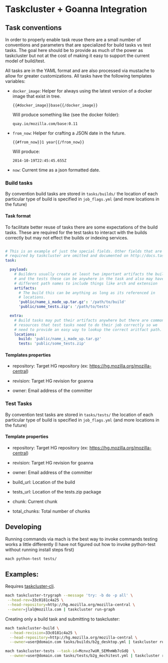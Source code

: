 # Taskcluster + Goanna Integration

## Task conventions

In order to properly enable task reuse there are a small number of
conventions and parameters that are specialized for build tasks vs test
tasks. The goal here should be to provide as much of the power as
taskcluster but not at the cost of making it easy to support the current
model of build/test.


All tasks are in the YAML format and are also processed via mustache to
allow for greater customizations. All tasks have the following
templates variables:


  - `docker_image`: Helper for always using the latest version of a docker
    image that exist in tree.

    ```
    {{#docker_image}}base{{/docker_image}}
    ```

    Will produce something like (see the docker folder):

    ```
    quay.io/mozilla.com/base:0.11
    ```

  - `from_now`: Helper for crafting a JSON date in the future.

    ```
    {{#from_now}}1 year{{/from_now}}
    ```

    Will produce:

    ```
    2014-10-19T22:45:45.655Z
    ```

  - `now`: Current time as a json formatted date.


### Build tasks

By convention build tasks are stored in `tasks/builds/` the location of
each particular type of build is specified in `job_flags.yml` (and more
locations in the future)

#### Task format

To facilitate better reuse of tasks there are some expectations of the
build tasks. These are required for the test tasks to interact with the
builds correctly but may not effect the builds or indexing services.

```yaml

# This is an example of just the special fields. Other fields that are
# required by taskcluster are omitted and documented on http://docs.taskcluster.net/
task:

  payload:
    # Builders usually create at least two important artifacts the build
    # and the tests these can be anywhere in the task and also may have
    # different path names to include things like arch and extension
    artifacts:
      # The build this can be anything as long as its referenced in
      # locations.
      'public/name_i_made_up.tar.gz': '/path/to/build'
      'public/some_tests.zip': '/path/to/tests'

  extra:
    # Build tasks may put their artifacts anywhere but there are common
    # resources that test tasks need to do their job correctly so we
    # need to provide an easy way to lookup the correct aritfact path.
    locations:
      build: 'public/name_i_made_up.tar.gz'
      tests: 'public/some_tests.zip'
```

#### Templates properties

  - repository: Target HG repository (ex:
    https://hg.mozilla.org/mozilla-central)

  - revision: Target HG revision for goanna

  - owner: Email address of the committer

### Test Tasks

By convention test tasks are stored in `tasks/tests/` the location of
each particular type of build is specified in `job_flags.yml` (and more
locations in the future)


#### Template properties

  - repository: Target HG repository (ex:
    https://hg.mozilla.org/mozilla-central)

  - revision: Target HG revision for goanna

  - owner: Email address of the committer

  - build_url: Location of the build

  - tests_url: Location of the tests.zip package

  - chunk: Current chunk

  - total_chunks: Total number of chunks

## Developing

Running commands via mach is the best way to invoke commands testing
works a little differently (I have not figured out how to invoke
python-test without running install steps first)


```sh
mach python-test tests/
```

## Examples:

Requires [taskcluster-cli](https://github.com/taskcluster/taskcluster-cli).

```sh
mach taskcluster-trygraph --message 'try: -b do -p all' \
 --head-rev=33c0181c4a25 \
 --head-repository=http://hg.mozilla.org/mozilla-central \
 --owner=jlal@mozilla.com | taskcluster run-graph
```

Creating only a build task and submitting to taskcluster:

```sh
mach taskcluster-build \
  --head-revision=33c0181c4a25 \
  --head-repository=http://hg.mozilla.org/mozilla-central \
  --owner=user@domain.com tasks/builds/b2g_desktop.yml | taskcluster run-task --verbose
```

```sh
mach taskcluster-tests --task-id=Mcnvz7wUR_SEMhmWb7cGdQ  \
  --owner=user@domain.com tasks/tests/b2g_mochitest.yml | taskcluster run-task --verbose
```
